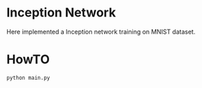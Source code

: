# Inception Network


Here implemented a Inception network training on MNIST dataset.

# HowTO

```
python main.py
```